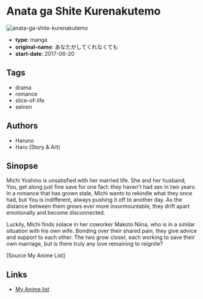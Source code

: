 # Anata ga Shite Kurenakutemo

![anata-ga-shite-kurenakutemo](https://cdn.myanimelist.net/images/manga/1/222289.jpg)

-   **type**: manga
-   **original-name**: あなたがしてくれなくても
-   **start-date**: 2017-06-20

## Tags

-   drama
-   romance
-   slice-of-life
-   seinen

## Authors

-   Haruno
-   Haru (Story & Art)

## Sinopse

Michi Yoshino is unsatisfied with her married life. She and her husband, You, get along just fine save for one fact: they haven't had sex in two years. In a romance that has grown stale, Michi wants to rekindle what they once had, but You is indifferent, always pushing it off to another day. As the distance between them grows ever more insurmountable, they drift apart emotionally and become disconnected.

Luckily, Michi finds solace in her coworker Makoto Niina, who is in a similar situation with his own wife. Bonding over their shared pain, they give advice and support to each other. The two grow closer, each working to save their own marriage, but is there truly any love remaining to reignite?

[Source My Anime List]

## Links

-   [My Anime list](https://myanimelist.net/manga/113498/Anata_ga_Shite_Kurenakutemo)
